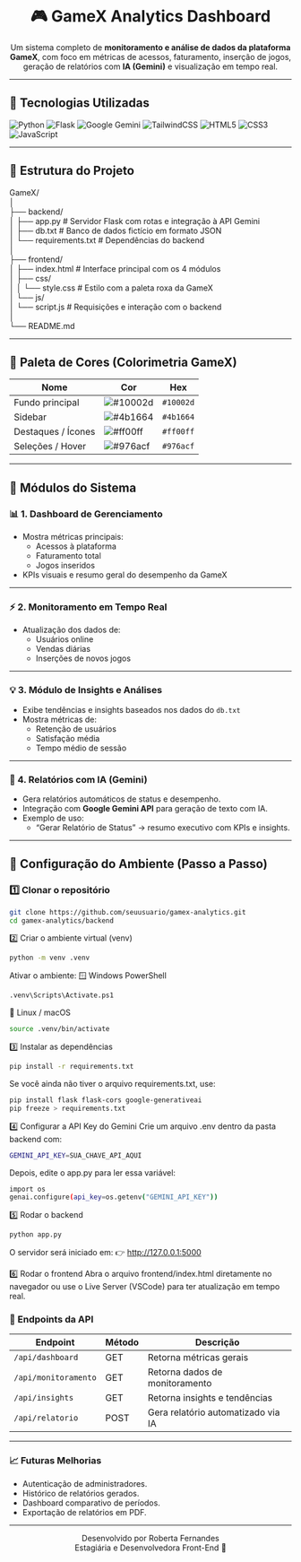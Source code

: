 <div align="center">

# 🎮 GameX Analytics Dashboard

Um sistema completo de **monitoramento e análise de dados da plataforma GameX**, com foco em métricas de acessos, faturamento, inserção de jogos, geração de relatórios com **IA (Gemini)** e visualização em tempo real.

</div>

---

## 🚀 Tecnologias Utilizadas

![Python](https://img.shields.io/badge/Python-3.10%2B-3776AB?logo=python&logoColor=white)
![Flask](https://img.shields.io/badge/Flask-Framework-black?logo=flask)
![Google Gemini](https://img.shields.io/badge/Gemini-API-blue?logo=google)
![TailwindCSS](https://img.shields.io/badge/TailwindCSS-Framework-38B2AC?logo=tailwindcss&logoColor=white)
![HTML5](https://img.shields.io/badge/HTML5-Frontend-E34F26?logo=html5&logoColor=white)
![CSS3](https://img.shields.io/badge/CSS3-Styling-1572B6?logo=css3&logoColor=white)
![JavaScript](https://img.shields.io/badge/JavaScript-Frontend-F7DF1E?logo=javascript&logoColor=black)

---

## 📂 Estrutura do Projeto

GameX/<br>
│<br>
├── backend/<br>
│ ├── app.py # Servidor Flask com rotas e integração à API Gemini<br>
│ ├── db.txt # Banco de dados fictício em formato JSON<br>
│ └── requirements.txt # Dependências do backend<br>
│<br>
├── frontend/<br>
│ ├── index.html # Interface principal com os 4 módulos<br>
│ ├── css/<br>
│ │ └── style.css # Estilo com a paleta roxa da GameX<br>
│ └── js/<br>
│ └── script.js # Requisições e interação com o backend<br>
│<br>
└── README.md

---

## 🎨 Paleta de Cores (Colorimetria GameX)

| Nome | Cor | Hex |
|------|------|------|
| Fundo principal | ![#10002d](https://placehold.co/15x15/10002d/10002d.png) | `#10002d` |
| Sidebar | ![#4b1664](https://placehold.co/15x15/4b1664/4b1664.png) | `#4b1664` |
| Destaques / Ícones | ![#ff00ff](https://placehold.co/15x15/ff00ff/ff00ff.png) | `#ff00ff` |
| Seleções / Hover | ![#976acf](https://placehold.co/15x15/976acf/976acf.png) | `#976acf` |

---

## 🧠 Módulos do Sistema

### 📊 1. Dashboard de Gerenciamento
- Mostra métricas principais:
  - Acessos à plataforma
  - Faturamento total
  - Jogos inseridos
- KPIs visuais e resumo geral do desempenho da GameX

---

### ⚡ 2. Monitoramento em Tempo Real
- Atualização dos dados de:
  - Usuários online
  - Vendas diárias
  - Inserções de novos jogos

---

### 💡 3. Módulo de Insights e Análises
- Exibe tendências e insights baseados nos dados do `db.txt`
- Mostra métricas de:
  - Retenção de usuários
  - Satisfação média
  - Tempo médio de sessão

---

### 🧾 4. Relatórios com IA (Gemini)
- Gera relatórios automáticos de status e desempenho.
- Integração com **Google Gemini API** para geração de texto com IA.
- Exemplo de uso:
  - “Gerar Relatório de Status” → resumo executivo com KPIs e insights.

---

## 🧰 Configuração do Ambiente (Passo a Passo)

### 1️⃣ Clonar o repositório

```bash
git clone https://github.com/seuusuario/gamex-analytics.git
cd gamex-analytics/backend
```

2️⃣ Criar o ambiente virtual (venv)
```bash
python -m venv .venv
```
Ativar o ambiente:
🪟 Windows PowerShell
```bash
.venv\Scripts\Activate.ps1
```
🐧 Linux / macOS
```bash
source .venv/bin/activate
```
3️⃣ Instalar as dependências
```bash
pip install -r requirements.txt
```
Se você ainda não tiver o arquivo requirements.txt, use:
```bash
pip install flask flask-cors google-generativeai
pip freeze > requirements.txt
```
4️⃣ Configurar a API Key do Gemini
Crie um arquivo .env dentro da pasta backend com:
```bash
GEMINI_API_KEY=SUA_CHAVE_API_AQUI
```
Depois, edite o app.py para ler essa variável:
```bash
import os
genai.configure(api_key=os.getenv("GEMINI_API_KEY"))
```
5️⃣ Rodar o backend
```bash
python app.py
```
O servidor será iniciado em:
👉 http://127.0.0.1:5000

6️⃣ Rodar o frontend
Abra o arquivo frontend/index.html diretamente no navegador
ou use o Live Server (VSCode) para ter atualização em tempo real.

### 🧩 Endpoints da API
| Endpoint             | Método | Descrição                          |
| -------------------- | ------ | ---------------------------------- |
| `/api/dashboard`     | GET    | Retorna métricas gerais            |
| `/api/monitoramento` | GET    | Retorna dados de monitoramento     |
| `/api/insights`      | GET    | Retorna insights e tendências      |
| `/api/relatorio`     | POST   | Gera relatório automatizado via IA |

---

### 📈 Futuras Melhorias

- Autenticação de administradores.
- Histórico de relatórios gerados.
- Dashboard comparativo de períodos.
- Exportação de relatórios em PDF.
  
---

<div align="center">
Desenvolvido por Roberta Fernandes<br>
Estagiária e Desenvolvedora Front-End 💜
</div> 

